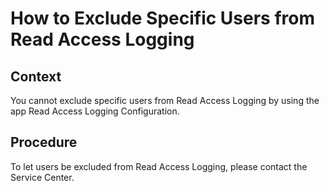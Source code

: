 <!-- loio9ee32b3da4744e72b529d8428233aaa5 -->

# How to Exclude Specific Users from Read Access Logging



## Context

You cannot exclude specific users from Read Access Logging by using the app Read Access Logging Configuration.



## Procedure

To let users be excluded from Read Access Logging, please contact the Service Center.

